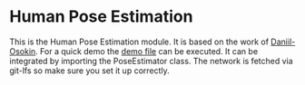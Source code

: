 # Human Pose Estimation

This is the Human Pose Estimation module. It is based on the work of [Daniil-Osokin](https://github.com/Daniil-Osokin/lightweight-human-pose-estimation.pytorch). For a quick demo the [demo file](demo.py) can be executed. It can be integrated by importing the PoseEstimator class. The network is fetched via git-lfs so make sure you set it up correctly.